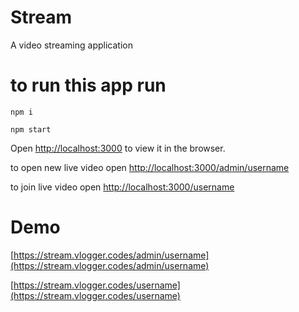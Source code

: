 # Stream
A video streaming application


# to run this app run
`npm i`

`npm start`

Open [http://localhost:3000](http://localhost:3000) to view it in the browser.

to open new live video open [http://localhost:3000/admin/username](http://localhost:3000/admin/username)

to join live video open [http://localhost:3000/username](http://localhost:3000/username)

# Demo

[https://stream.vlogger.codes/admin/username](https://stream.vlogger.codes/admin/username)

[https://stream.vlogger.codes/username](https://stream.vlogger.codes/username)
